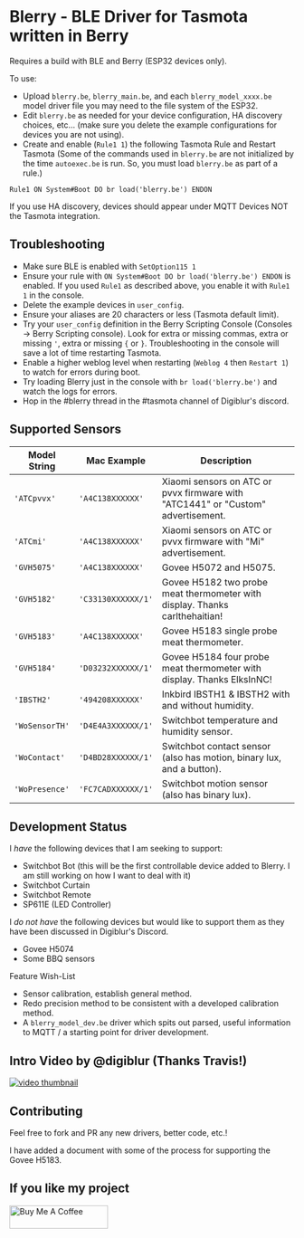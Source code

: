 # Blerry - BLE Driver for Tasmota written in Berry

Requires a build with BLE and Berry (ESP32 devices only).

To use: 
- Upload `blerry.be`, `blerry_main.be`, and each `blerry_model_xxxx.be` model driver file you may need to the file system of the ESP32.
- Edit `blerry.be` as needed for your device configuration, HA discovery choices, etc... (make sure you delete the example configurations for devices you are not using).
- Create and enable (`Rule1 1`) the following Tasmota Rule and Restart Tasmota (Some of the commands used in `blerry.be` are not initialized by the time `autoexec.be` is run. So, you must load `blerry.be` as part of a rule.)
```
Rule1 ON System#Boot DO br load('blerry.be') ENDON
```

If you use HA discovery, devices should appear under MQTT Devices NOT the Tasmota integration.

## Troubleshooting

- Make sure BLE is enabled with `SetOption115 1`
- Ensure your rule with `ON System#Boot DO br load('blerry.be') ENDON` is enabled. If you used `Rule1` as described above, you enable it with `Rule1 1` in the console.
- Delete the example devices in `user_config`.
- Ensure your aliases are 20 characters or less (Tasmota default limit).
- Try your `user_config` definition in the Berry Scripting Console (Consoles -> Berry Scripting console). Look for extra or missing commas, extra or missing `'`, extra or missing `{` or `}`. Troubleshooting in the console will save a lot of time restarting Tasmota.
- Enable a higher weblog level when restarting (`Weblog 4` then `Restart 1`) to watch for errors during boot.
- Try loading Blerry just in the console with `br load('blerry.be')` and watch the logs for errors.
- Hop in the #blerry thread in the #tasmota channel of Digiblur's discord.

## Supported Sensors

| Model String   | Mac Example        | Description |
| -------------- | ------------------ | ----------- |
| `'ATCpvvx'`    | `'A4C138XXXXXX'`   | Xiaomi sensors on ATC or pvvx firmware with "ATC1441" or "Custom" advertisement. |
| `'ATCmi'`      | `'A4C138XXXXXX'`   | Xiaomi sensors on ATC or pvvx firmware with "Mi" advertisement. |
| `'GVH5075'`    | `'A4C138XXXXXX'`   | Govee H5072 and H5075. |
| `'GVH5182'`    | `'C33130XXXXXX/1'` | Govee H5182 two probe meat thermometer with display. Thanks carlthehaitian! |
| `'GVH5183'`    | `'A4C138XXXXXX'`   | Govee H5183 single probe meat thermometer. |
| `'GVH5184'`    | `'D03232XXXXXX/1'` | Govee H5184 four probe meat thermometer with display. Thanks ElksInNC! |
| `'IBSTH2'`     | `'494208XXXXXX'`   | Inkbird IBSTH1 & IBSTH2 with and without humidity. |
| `'WoSensorTH'` | `'D4E4A3XXXXXX/1'` | Switchbot temperature and humidity sensor. |
| `'WoContact'`  | `'D4BD28XXXXXX/1'` | Switchbot contact sensor (also has motion, binary lux, and a button). |
| `'WoPresence'` | `'FC7CADXXXXXX/1'` | Switchbot motion sensor (also has binary lux). |

## Development Status

I *have* the following devices that I am seeking to support:
- Switchbot Bot (this will be the first controllable device added to Blerry. I am still working on how I want to deal with it)
- Switchbot Curtain
- Switchbot Remote
- SP611E (LED Controller)
  
I *do not have* the following devices but would like to support them as they have been discussed in Digiblur's Discord.
- Govee H5074
- Some BBQ sensors

Feature Wish-List
- Sensor calibration, establish general method.
- Redo precision method to be consistent with a developed calibration method.
- A `blerry_model_dev.be` driver which spits out parsed, useful information to MQTT / a starting point for driver development.

## Intro Video by @digiblur (Thanks Travis!)

[![video thumbnail](http://img.youtube.com/vi/oJmDRkKnzFc/0.jpg)](http://www.youtube.com/watch?v=oJmDRkKnzFc "Tasmota ESP32 Bluetooth Blerry How To - Temperatures into Home Assistant")

## Contributing

Feel free to fork and PR any new drivers, better code, etc.!

I have added a document with some of the process for supporting the Govee H5183.

## If you like my project

<a href="https://www.buymeacoffee.com/tonyfav" target="_blank"><img src="https://cdn.buymeacoffee.com/buttons/default-orange.png" alt="Buy Me A Coffee" height="41" width="174"></a>
